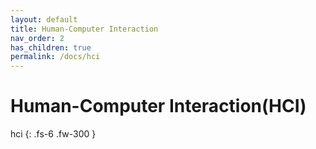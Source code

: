 ```yaml
---
layout: default
title: Human-Computer Interaction
nav_order: 2
has_children: true
permalink: /docs/hci
---
```


# Human-Computer Interaction(HCI)

hci
{: .fs-6 .fw-300 }
